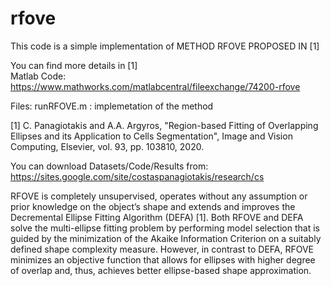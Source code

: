 # rfove


This code is a simple  implementation of METHOD RFOVE PROPOSED IN [1] 

You can find more details in [1]  
Matlab Code: https://www.mathworks.com/matlabcentral/fileexchange/74200-rfove

Files: runRFOVE.m : implemetation of the method
  
[1] C. Panagiotakis and A.A. Argyros, "Region-based Fitting of Overlapping Ellipses and its 
Application to Cells Segmentation", Image and Vision Computing, Elsevier, vol. 93, pp. 103810, 2020.

You can download Datasets/Code/Results 
from: https://sites.google.com/site/costaspanagiotakis/research/cs 

RFOVE is completely unsupervised, operates without any assumption or prior knowledge on the object’s shape and extends and improves the Decremental Ellipse Fitting Algorithm (DEFA) [1]. Both RFOVE and DEFA solve the multi-ellipse fitting problem by performing model selection that is guided by the minimization of the Akaike Information Criterion on a suitably defined shape complexity measure. However, in contrast to DEFA, RFOVE minimizes an objective function
that allows for ellipses with higher degree of overlap and, thus, achieves better ellipse-based shape approximation.
